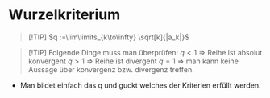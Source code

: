 # Wurzelkriterium
 
>[!TIP] $q :=\lim\limits_{k\to\infty} \sqrt[k]{|a_k|}$

>[!TIP] Folgende Dinge muss man überprüfen:
$q < 1$ ⇒ Reihe ist absolut konvergent
$q > 1$ ⇒ Reihe ist divergent
$q = 1$ ⇒ man kann keine Aussage über konvergenz bzw. divergenz treffen.
    
    
- Man bildet einfach das q und guckt welches der Kriterien erfüllt werden.
